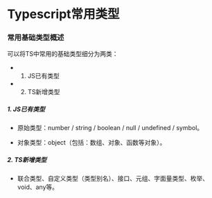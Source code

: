 # Typescript常用类型

### 常用基础类型概述

可以将TS中常用的基础类型细分为两类：

* 1. JS已有类型
* 2. TS新增类型

##### 1. JS已有类型

* 原始类型：number / string / boolean / null / undefined / symbol。

* 对象类型：object（包括：数组、对象、函数等对象）。

##### 2. TS新增类型

* 联合类型、自定义类型（类型别名）、接口、元组、字面量类型、枚举、void、any等。